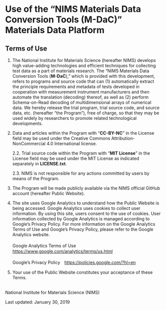 # Use of the “NIMS Materials Data Conversion Tools (M-DaC)” Materials Data Platform

## Terms of Use

1. The National Institute for Materials Science (hereafter NIMS) develops high value-adding technologies and efficient techniques for collecting test data as a part of materials research. The “NIMS Materials Data Conversion Tools (__M-DaC__),” which is provided with this development, refers to programs and source code that can (1) automatically extract the principle requirements and metadata of tests developed in cooperation with measurement instrument manufacturers and then automate the translation (decoding) thereof, as well as (2) perform Schema-on-Read decoding of multidimensional arrays of numerical data. We hereby release the trial program, trial source code, and source data, etc. (hereafter “the Program”), free of charge, so that they may be used widely by researchers to promote related technological developments.

2. Data and articles within the Program with “__CC-BY-NC__” in the License field may be used under the Creative Commons Attribution-NonCommercial 4.0 International license.

   2.2. Trial source code within the Program with “__MIT License__” in the License field may be used under the MIT License as indicated separately in __LICENSE.txt__.

   2.3. NIMS is not responsible for any actions committed by users by means of the Program.

3. The Program will be made publicly available via the NIMS official GitHub account (hereafter Public Website).

4. The site uses Google Analytics to understand how the Public Website is being accessed. Google Analytics uses cookies to collect user information. By using this site, users consent to the use of cookies. User information collected by Google Analytics is managed according to Google’s Privacy Policy. For more information on the Google Analytics Terms of Use and Google’s Privacy Policy, please refer to the Google Analytics website.<br /><br />Google Analytics Terms of Use　<https://www.google.com/analytics/terms/us.html><br /><br />Google’s Privacy Policy　<https://policies.google.com/?hl=en>

5. Your use of the Public Website constitutes your acceptance of these Terms.

<br />
National Institute for Materials Science (NIMS)

Last updated: January 30, 2019
